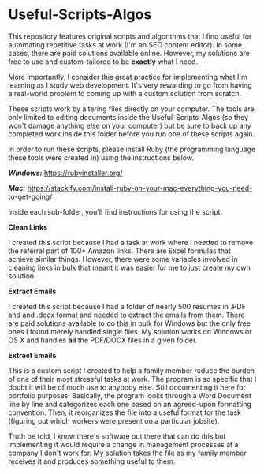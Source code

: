 # Useful-Scripts-Algos

This repository features original scripts and algorithms that I find useful for automating repetitive tasks at work (I'm an SEO content editor). In some cases, there are paid solutions available online. However, my solutions are free to use and custom-tailored to be **exactly** what I need. 

More importantly, I consider this great practice for implementing what I'm learning as I study web development. It's very rewarding to go from having a real-world problem to coming up with a custom solution from scratch.

These scripts work by altering files directly on your computer. The tools are only limited to editing documents inside the Useful-Scripts-Algos (so they won't damage anything else on your computer) but be sure to back up any completed work inside this folder before you run one of these scripts again.

In order to run these scripts, please install Ruby (the programming language these tools were created in) using the instructions below.

***Windows:*** https://rubyinstaller.org/

***Mac:*** https://stackify.com/install-ruby-on-your-mac-everything-you-need-to-get-going/

Inside each sub-folder, you'll find instructions for using the script.

**Clean Links**

I created this script because I had a task at work where I needed to remove the referral part of 100+ Amazon links. There are Excel formulas that achieve similar things. However, there were some variables involved in cleaning links in bulk that meant it was easier for me to just create my own solution.

**Extract Emails**

I created this script because I had a folder of nearly 500 resumes in .PDF and and .docx format and needed to extract the emails from them. There are paid solutions available to do this in bulk for Windows but the only free ones I found merely handled single files. My solution works on Windows or OS X and handles **all** the PDF/DOCX files in a given folder.

**Extract Emails**

This is a custom script I created to help a family member reduce the burden of one of their most stressful tasks at work. The program is so specific that I doubt it will be of much use to anybody else. Still documenting it here for portfolio purposes. Basically, the program looks through a Word Document line by line and categorizes each one based on an agreed-upon formatting convention. Then, it reorganizes the file into a useful format for the task (figuring out which workers were present on a particular jobsite).

Truth be told, I know there's software out there that can do this but implementing it would require a change in management processes at a company I don't work for. My solution takes the file as my family member receives it and produces something useful to them.

